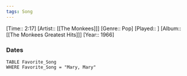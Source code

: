 ```yaml
---
tags: Song  
---
```

[Time:: 2:17]
[Artist:: [[The Monkees]]]
[Genre:: Pop]
[Played:: ]
[Album:: [[The Monkees Greatest Hits]]]
[Year:: 1966]
### Dates
````dataview
TABLE Favorite_Song
WHERE Favorite_Song = "Mary, Mary"
````